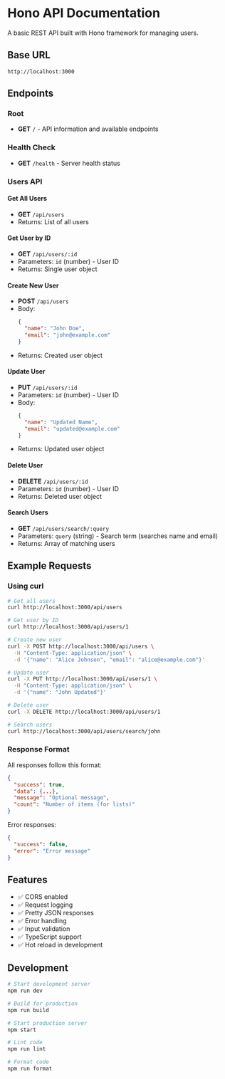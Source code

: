 # Hono API Documentation

A basic REST API built with Hono framework for managing users.

## Base URL

```
http://localhost:3000
```

## Endpoints

### Root

- **GET** `/` - API information and available endpoints

### Health Check

- **GET** `/health` - Server health status

### Users API

#### Get All Users

- **GET** `/api/users`
- Returns: List of all users

#### Get User by ID

- **GET** `/api/users/:id`
- Parameters: `id` (number) - User ID
- Returns: Single user object

#### Create New User

- **POST** `/api/users`
- Body:
  ```json
  {
    "name": "John Doe",
    "email": "john@example.com"
  }
  ```
- Returns: Created user object

#### Update User

- **PUT** `/api/users/:id`
- Parameters: `id` (number) - User ID
- Body:
  ```json
  {
    "name": "Updated Name",
    "email": "updated@example.com"
  }
  ```
- Returns: Updated user object

#### Delete User

- **DELETE** `/api/users/:id`
- Parameters: `id` (number) - User ID
- Returns: Deleted user object

#### Search Users

- **GET** `/api/users/search/:query`
- Parameters: `query` (string) - Search term (searches name and email)
- Returns: Array of matching users

## Example Requests

### Using curl

```bash
# Get all users
curl http://localhost:3000/api/users

# Get user by ID
curl http://localhost:3000/api/users/1

# Create new user
curl -X POST http://localhost:3000/api/users \
  -H "Content-Type: application/json" \
  -d '{"name": "Alice Johnson", "email": "alice@example.com"}'

# Update user
curl -X PUT http://localhost:3000/api/users/1 \
  -H "Content-Type: application/json" \
  -d '{"name": "John Updated"}'

# Delete user
curl -X DELETE http://localhost:3000/api/users/1

# Search users
curl http://localhost:3000/api/users/search/john
```

### Response Format

All responses follow this format:

```json
{
  "success": true,
  "data": {...},
  "message": "Optional message",
  "count": "Number of items (for lists)"
}
```

Error responses:

```json
{
  "success": false,
  "error": "Error message"
}
```

## Features

- ✅ CORS enabled
- ✅ Request logging
- ✅ Pretty JSON responses
- ✅ Error handling
- ✅ Input validation
- ✅ TypeScript support
- ✅ Hot reload in development

## Development

```bash
# Start development server
npm run dev

# Build for production
npm run build

# Start production server
npm start

# Lint code
npm run lint

# Format code
npm run format
```
